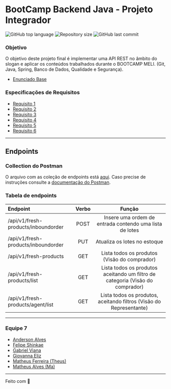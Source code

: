 # BootCamp Backend Java - Projeto Integrador
<p>
    <img alt="GitHub top language" src="https://img.shields.io/github/languages/top/fyshinkae/meli-frescos">
    <img alt="Repository size" src="https://img.shields.io/github/repo-size/fyshinkae/meli-frescos">
    <img alt="GitHub last commit" src="https://img.shields.io/github/last-commit/fyshinkae/meli-frescos">
</p>


### Objetivo
O objetivo deste projeto final é implementar uma API REST no âmbito do slogan e aplicar
os conteúdos trabalhados durante o BOOTCAMP MELI. (Git, Java, Spring, Banco de Dados,
Qualidade e Segurança).

* [Enunciado Base](https://drive.google.com/file/d/1Oha8lfWwiXB6cYHB32Ppi3cB3hYWKVvE/view?usp=sharing)

### Especificações de Requisitos

* [Requisito 1](https://drive.google.com/file/d/1FpDBHMdlxCwSTP6txExJIgOgcAG8ujTD/view?usp=sharing)
* [Requisito 2](https://drive.google.com/file/d/1oJgq7YcNL_KmGG-drmxEjrpRkfGsj5ft/view?usp=sharing)
* [Requisito 3](https://drive.google.com/file/d/1peHIPZG7TJ-83FOewkoL6YqQVwSUIPcr/view?usp=sharing)
* [Requisito 4](https://drive.google.com/file/d/1OC5XIy1PsnX8ulTfackc-a0w17pw2wyz/view?usp=sharing)
* [Requisito 5](https://drive.google.com/file/d/1eREsXg-O1IBD2SeKmRxlMHjyt8GsLYTs/view?usp=sharing)
* [Requisito 6](https://drive.google.com/file/d/1il0kj0iGrPnVuko06dqxelyTiHcrkB6c/view?usp=sharing)

---

## Endpoints

### Collection do Postman

O arquivo com as coleção de endpoints está [aqui](https://raw.githubusercontent.com/fyshinkae/meli-frescos/main/postman/desafio-frescos.postman_collection.json). Caso precise de instruções consulte a [documentação do Postman](https://learning.postman.com/docs/getting-started/importing-and-exporting-data/).


### Tabela de endpoints

| Endpoint                                 | Verbo |                         Função                                                  |
|:-----------------------------------------|:-----:|:-------------------------------------------------------:                        |
| /api/v1/fresh-products/inboundorder      |  POST | Insere uma ordem de entrada contendo uma lista de lotes                         |
| /api/v1/fresh-products/inboundorder      |  PUT  | Atualiza os lotes no estoque                                                    |
| /api/v1/fresh-products                   |  GET  | Lista todos os produtos (Visão do comprador)                                    |
| /api/v1/fresh-products/list              |  GET  | Lista todos os produtos aceitando um filtro de categoria (Visão do comprador)   |  
| /api/v1/fresh-products/agent/list        |  GET  | Lista todos os produtos, aceitando filtros (Visão do Representante)             |


---

### Equipe 7

- [Anderson Alves](https://github.com/andmalves)
- [Felipe Shinkae](https://github.com/fyshinkae)
- [Gabriel Viana](https://github.com/gabvteixeira)
- [Giovanna Eliz](https://github.com/giovannaelizs)
- [Matheus Ferreira (Theus)](https://github.com/matheusFerreira-meli)
- [Matheus Alves (Ma)](https://github.com/matheusaralves)


---
Feito com 💛 
